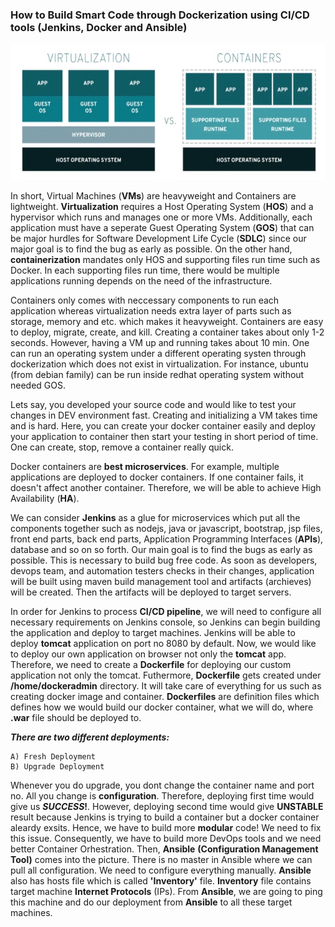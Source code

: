    ### How to Build Smart Code through Dockerization using CI/CD tools (Jenkins, Docker and Ansible)
                      
  
  
  ![alt text](https://github.com/tanersa/sharksJenkins/blob/master/virtualization_conterization.png)
  
  
   In short, Virtual Machines (**VMs**) are heavyweight and Containers are lightweight. **Virtualization** requires a Host Operating System (**HOS**) and a hypervisor which runs and manages one or more VMs. Additionally, each application must have a seperate Guest Operating System (**GOS**) that can be major hurdles for Software Development Life Cycle (**SDLC**) since our major goal is to find the bug as early as possible. On the other hand, **containerization** mandates only HOS and supporting files run time such as Docker. In each supporting files run time, there would be multiple applications running depends on the need of the infrastructure. 
   
   Containers only comes with neccessary components to run each application whereas virtualization needs extra layer of parts such as storage, memory and etc. which makes it heavyweight. Containers are easy to deploy, migrate, create, and kill. Creating a container takes about only 1-2 seconds. However, having a VM up and running takes about 10 min. One can run an operating system under a different operating systen through dockerization which does not exist in virtualization. For instance, ubuntu (from debian family) can be run inside redhat operating system without needed GOS.
   
   Lets say, you developed your source code and would like to test your changes in DEV environment fast. Creating and initializing a VM takes time and is hard. Here, you can create your docker container easily and deploy your application to container then start your testing in short period of time. One can create, stop, remove a container really quick. 
   
   Docker containers are **best microservices**. For example, multiple applications are deployed to docker containers. If one container fails, it doesn't affect another container. Therefore, we will be able to achieve High Availability (**HA**). 
   
   We can consider **Jenkins** as a glue for microservices which put all the components together such as nodejs, java or javascript, bootstrap, jsp files, front end parts, back end parts, Application Programming Interfaces (**APIs**), database and so on so forth. Our main goal is to find the bugs as early as possible. This is necessary to build bug free code. As soon as developers, devops team, and automation testers checks in their changes, application will be built using maven build management tool and artifacts (archieves) will be created. Then the artifacts will be deployed to target servers. 
   
   In order for Jenkins to process **CI/CD pipeline**, we will need to configure all necessary requirements on Jenkins console, so Jenkins can begin building the application and deploy to target machines. Jenkins will be able to deploy **tomcat** application on port no 8080 by default. Now, we would like to deploy our own application on browser not only the **tomcat** app. Therefore, we need to create a **Dockerfile** for deploying our custom application not only the tomcat. Futhermore, **Dockerfile** gets created under **/home/dockeradmin** directory. It will take care of everything for us such as creating docker image and container. **Dockerfiles** are definition files which defines how we would build our docker container, what we will do, where **.war** file should be deployed to. 
   
   
   **_There are two different deployments:_** 
   
    A) Fresh Deployment
    B) Upgrade Deployment
      
   Whenever you do upgrade, you dont change the container name and port no. All you change is **configuration**. Therefore, deploying first time would give us **_SUCCESS_!**. However, deploying second time would give **UNSTABLE** result because Jenkins is trying to build a container but a docker container aleardy exsits. Hence, we have to build more **modular** code! We need to fix this issue. Consequently, we have to build more DevOps tools and we need better Container Orhestration. Then, **Ansible** **(Configuration Management Tool)** comes into the picture. There is no master in Ansible where we can pull all configuration. We need to configure everything manually. **Ansible** also has hosts file which is called **'Inventory'** file. **Inventory** file contains target machine **Internet Protocols** (IPs). From **Ansible**, we are going to ping this machine and do our deployment from  **Ansible** to all these target machines. 
   
   
  
   
   
   
   
   
   
   
   
   
   
   
   
   
   
   
   
